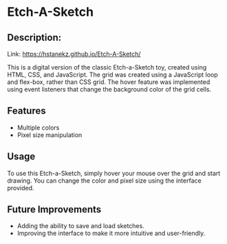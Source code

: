 # Etch-A-Sketch

## Description:
Link: https://hstanekz.github.io/Etch-A-Sketch/

This is a digital version of the classic Etch-a-Sketch toy, created using HTML, CSS, and JavaScript. The grid was created using a JavaScript loop and flex-box, rather than CSS grid. The hover feature was implemented using event listeners that change the background color of the grid cells.

## Features

- Multiple colors 
- Pixel size manipulation

## Usage

To use this Etch-a-Sketch, simply hover your mouse over the grid and start drawing. You can change the color and pixel size using the interface provided.


## Future Improvements

- Adding the ability to save and load sketches.
- Improving the interface to make it more intuitive and user-friendly.
